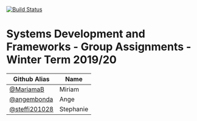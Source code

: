 [![Build Status](https://travis-ci.org/MariamaB/Systems-Development-and-Frameworks.svg?branch=master)](https://travis-ci.org/MariamaB/Systems-Development-and-Frameworks)
# Systems Development and Frameworks - Group Assignments - Winter Term 2019/20

| Github Alias                                         | Name         |
| ---------------------------------------------------- | ------------ |
| [@MariamaB](https://github.com/MariamaB)             | Miriam       |
| [@angembonda](https://github.com/angembonda) 		   | Ange         |
| [@steffi201028](https://github.com/steffi201028)     | Stephanie    |
